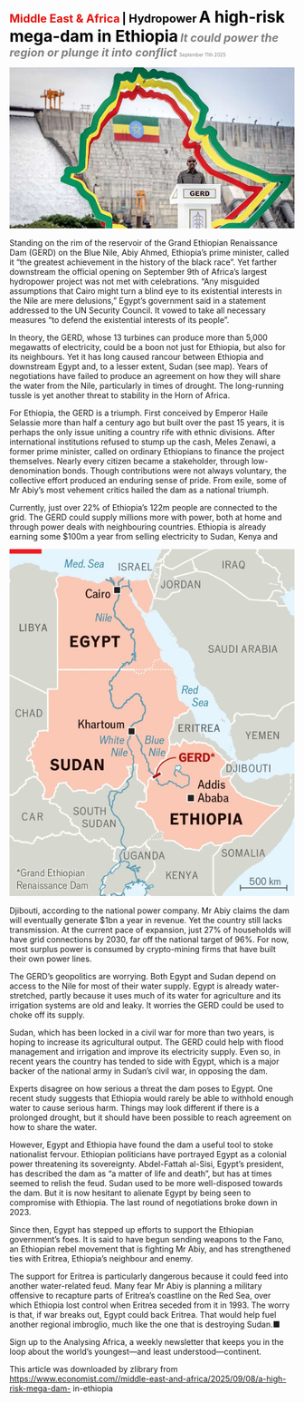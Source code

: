 <span style="color:#E3120B; font-size:14.9pt; font-weight:bold;">Middle East & Africa</span> <span style="color:#000000; font-size:14.9pt; font-weight:bold;">| Hydropower</span>
<span style="color:#000000; font-size:21.0pt; font-weight:bold;">A high-risk mega-dam in Ethiopia</span>
<span style="color:#808080; font-size:14.9pt; font-weight:bold; font-style:italic;">It could power the region or plunge it into conflict</span>
<span style="color:#808080; font-size:6.2pt;">September 11th 2025</span>

![](../images/034_A_high-risk_mega-dam_in_Ethiopia/p0140_img01.jpeg)

Standing on the rim of the reservoir of the Grand Ethiopian Renaissance Dam (GERD) on the Blue Nile, Abiy Ahmed, Ethiopia’s prime minister, called it “the greatest achievement in the history of the black race”. Yet farther downstream the official opening on September 9th of Africa’s largest hydropower project was not met with celebrations. “Any misguided assumptions that Cairo might turn a blind eye to its existential interests in the Nile are mere delusions,” Egypt’s government said in a statement addressed to the UN Security Council. It vowed to take all necessary measures “to defend the existential interests of its people”.

In theory, the GERD, whose 13 turbines can produce more than 5,000 megawatts of electricity, could be a boon not just for Ethiopia, but also for its neighbours. Yet it has long caused rancour between Ethiopia and downstream Egypt and, to a lesser extent, Sudan (see map). Years of negotiations have failed to produce an agreement on how they will share the water from the Nile, particularly in times of drought. The long-running tussle is yet another threat to stability in the Horn of Africa.

For Ethiopia, the GERD is a triumph. First conceived by Emperor Haile Selassie more than half a century ago but built over the past 15 years, it is perhaps the only issue uniting a country rife with ethnic divisions. After international institutions refused to stump up the cash, Meles Zenawi, a former prime minister, called on ordinary Ethiopians to finance the project themselves. Nearly every citizen became a stakeholder, through low- denomination bonds. Though contributions were not always voluntary, the collective effort produced an enduring sense of pride. From exile, some of Mr Abiy’s most vehement critics hailed the dam as a national triumph.

Currently, just over 22% of Ethiopia’s 122m people are connected to the grid. The GERD could supply millions more with power, both at home and through power deals with neighbouring countries. Ethiopia is already earning some $100m a year from selling electricity to Sudan, Kenya and

![](../images/034_A_high-risk_mega-dam_in_Ethiopia/p0141_img01.jpeg)

Djibouti, according to the national power company. Mr Abiy claims the dam will eventually generate $1bn a year in revenue. Yet the country still lacks transmission. At the current pace of expansion, just 27% of households will have grid connections by 2030, far off the national target of 96%. For now, most surplus power is consumed by crypto-mining firms that have built their own power lines.

The GERD’s geopolitics are worrying. Both Egypt and Sudan depend on access to the Nile for most of their water supply. Egypt is already water- stretched, partly because it uses much of its water for agriculture and its irrigation systems are old and leaky. It worries the GERD could be used to choke off its supply.

Sudan, which has been locked in a civil war for more than two years, is hoping to increase its agricultural output. The GERD could help with flood management and irrigation and improve its electricity supply. Even so, in recent years the country has tended to side with Egypt, which is a major backer of the national army in Sudan’s civil war, in opposing the dam.

Experts disagree on how serious a threat the dam poses to Egypt. One recent study suggests that Ethiopia would rarely be able to withhold enough water to cause serious harm. Things may look different if there is a prolonged drought, but it should have been possible to reach agreement on how to share the water.

However, Egypt and Ethiopia have found the dam a useful tool to stoke nationalist fervour. Ethiopian politicians have portrayed Egypt as a colonial power threatening its sovereignty. Abdel-Fattah al-Sisi, Egypt’s president, has described the dam as “a matter of life and death”, but has at times seemed to relish the feud. Sudan used to be more well-disposed towards the dam. But it is now hesitant to alienate Egypt by being seen to compromise with Ethiopia. The last round of negotiations broke down in 2023.

Since then, Egypt has stepped up efforts to support the Ethiopian government’s foes. It is said to have begun sending weapons to the Fano, an Ethiopian rebel movement that is fighting Mr Abiy, and has strengthened ties with Eritrea, Ethiopia’s neighbour and enemy.

The support for Eritrea is particularly dangerous because it could feed into another water-related feud. Many fear Mr Abiy is planning a military offensive to recapture parts of Eritrea’s coastline on the Red Sea, over which Ethiopia lost control when Eritrea seceded from it in 1993. The worry is that, if war breaks out, Egypt could back Eritrea. That would help fuel another regional imbroglio, much like the one that is destroying Sudan.■

Sign up to the Analysing Africa, a weekly newsletter that keeps you in the loop about the world’s youngest—and least understood—continent.

This article was downloaded by zlibrary from https://www.economist.com//middle-east-and-africa/2025/09/08/a-high-risk-mega-dam- in-ethiopia